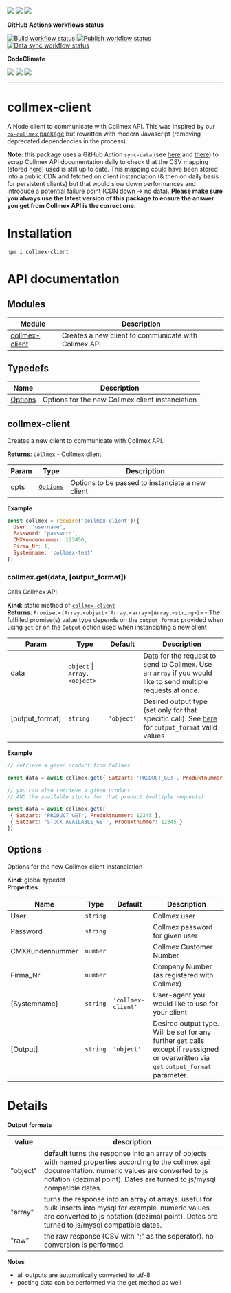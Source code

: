 ![](https://img.shields.io/github/package-json/v/kaskadi/collmex-client)
![](https://img.shields.io/badge/code--style-standard-blue)
![](https://img.shields.io/github/license/kaskadi/collmex-client?color=blue)

**GitHub Actions workflows status**

[![Build workflow status](https://img.shields.io/github/workflow/status/kaskadi/collmex-client/build?label=build&logo=mocha)](https://github.com/kaskadi/collmex-client/actions?query=workflow%3Abuild)
[![Publish workflow status](https://img.shields.io/github/workflow/status/kaskadi/collmex-client/publish?label=publish&logo=npm)](https://github.com/kaskadi/collmex-client/actions?query=workflow%3Apublish)
[![Data sync workflow status](https://img.shields.io/github/workflow/status/kaskadi/collmex-client/sync-data?label=sync-data&logo=github-actions)](https://github.com/kaskadi/collmex-client/actions?query=workflow%3Async-data)

**CodeClimate**

[![](https://img.shields.io/codeclimate/maintainability/kaskadi/collmex-client?label=maintainability&logo=Code%20Climate)](https://codeclimate.com/github/kaskadi/collmex-client)
[![](https://img.shields.io/codeclimate/tech-debt/kaskadi/collmex-client?label=technical%20debt&logo=Code%20Climate)](https://codeclimate.com/github/kaskadi/collmex-client)
[![](https://img.shields.io/codeclimate/coverage/kaskadi/collmex-client?label=test%20coverage&logo=Code%20Climate)](https://codeclimate.com/github/kaskadi/collmex-client)

****

# collmex-client

A Node client to communicate with Collmex API. This was inspired by our [`co-collmex` package](https://www.npmjs.com/package/co-collmex) but rewritten with modern Javascript (removing deprecated dependencies in the process).

**Note:** this package uses a GitHub Action `sync-data` (see [here](https://github.com/kaskadi/collmex-client/actions?query=workflow%3Async-data) and [there](./.github/workflows/sync-data.yml)) to scrap Collmex API documentation daily to check that the CSV mapping (stored [here](./data/satzarten.json)) used is still up to date. This mapping could have been stored into a public CDN and fetched on client instanciation (& then on daily basis for persistent clients) but that would slow down performances and introduce a potential failure point (CDN down -> no data). **Please make sure you always use the latest version of this package to ensure the answer you get from Collmex API is the correct one.**

# Installation

```
npm i collmex-client
```

# API documentation

## Modules
Module | Description
------ | -----------
[collmex-client] | Creates a new client to communicate with Collmex API.

## Typedefs

Name | Description
------ | -----------
[Options] | Options for the new Collmex client instanciation


## collmex-client

Creates a new client to communicate with Collmex API.

**Returns**: `Collmex` - Collmex client  

| Param | Type | Description |
| --- | --- | --- |
| opts | [`Options`] | Options to be passed to instanciate a new client |

**Example**  
```js
const collmex = require('collmex-client')({
  User: 'username',
  Password: 'password',
  CMXKundennummer: 123456,
  Firma_Nr: 1,
  Systemname: 'collmex-test'
})
```

### collmex.get(data, \[output_format\])

Calls Collmex API.

**Kind**: static method of [`collmex-client`]  
**Returns**: `Promise.<(Array.<object>|Array.<array>|Array.<string>)>` - The fulfilled promise(s) value type depends on the `output_format` provided when using `get` or on the `Output` option used when instanciating a new client  

| Param | Type | Default | Description |
| --- | --- | --- | --- |
| data | `object` \| `Array.<object>` |  | Data for the request to send to Collmex. Use an `array` if you would like to send multiple requests at once. |
| \[output_format\] | `string` | `'object'` | Desired output type (set only for that specific call). See [here] for `output_format` valid values |

**Example**  
```js
// retrieve a given product from Collmex

const data = await collmex.get({ Satzart: 'PRODUCT_GET', Produktnummer: 12345 })

// you can also retrieve a given product
// AND the available stocks for that product (multiple requests)

const data = await collmex.get([
 { Satzart: 'PRODUCT_GET', Produktnummer: 12345 },
 { Satzart: 'STOCK_AVAILABLE_GET', Produktnummer: 12345 }
])
```

## Options

Options for the new Collmex client instanciation

**Kind**: global typedef  
**Properties**

| Name | Type | Default | Description |
| --- | --- | --- | --- |
| User | `string` |  | Collmex user |
| Password | `string` |  | Collmex password for given user |
| CMXKundennummer | `number` |  | Collmex Customer Number |
| Firma_Nr | `number` |  | Company Number (as registered with Collmex) |
| \[Systemname\] | `string` | `'collmex-client'` | User-agent you would like to use for your client |
| \[Output\] | `string` | `'object'` | Desired output type. Will be set for any further `get` calls except if reassigned or overwritten via `get` `output_format` parameter. |

<!-- LINKS -->

[collmex-client]:#collmex-client
[Options]:#options
[`Options`]:#options
[`collmex-client`]:#collmex-client
[here]:#output-formats

# Details

**Output formats <a name="output-formats"></a>**

| value | description |
| --- | --- |
| "object" | **default** turns the response into an array of objects with named properties according to the collmex api documentation. numeric values are converted to js notation (dezimal point). Dates are turned to js/mysql compatible dates.|
| "array" | turns the response into an array of arrays. useful for bulk inserts into mysql for example. numeric values are converted to js notation (dezimal point). Dates are turned to js/mysql compatible dates.|
| "raw" | the raw response (CSV with ";" as the seperator). no conversion is performed. |

**Notes**

- all outputs are automatically converted to utf-8
- posting data can be performed via the get method as well